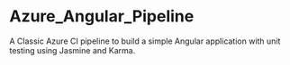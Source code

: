 # Azure_Angular_Pipeline
A Classic Azure CI pipeline to build a simple Angular application with unit testing using Jasmine and Karma.
